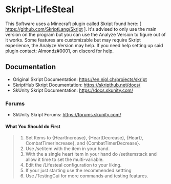 # Skript-LifeSteal
This Software uses a Minecraft plugin called Skript found here: [ https://github.com/SkriptLang/Skript ].
It's advised to only use the main version on the program but you can use the Analyze Version to figure out of it works.
Some features are customizable but may require Skript experience, the Analyze Version may help.
If you need help setting up said plugin contact: Almondz#0001, on discord for help.

## Documentation
* Original Skript Documentation: https://en.njol.ch/projects/skript
* SkriptHub Skript Documentation: https://skripthub.net/docs/
* SkUnity Skript Documentation: https://docs.skunity.com/
### Forums
* SkUnity Skript Forums: https://forums.skunity.com/
#### What You Should do First
>1. Set Items to {HeartIncrease}, {HeartDecrease}, {Heart}, CombatTimerIncrease}, and {CombatTimerDecrease}. 
>2. Use /setitem with the item in your hand.
>3. With the a single heart item in your hand do /setitemstack and allow it time to set the multi-variable.
>4. Edit the /Lifesteal configuration to your liking.
>5. If your just starting use the recommended settting
>6. Use /TestingGui for more commands and testing features.

